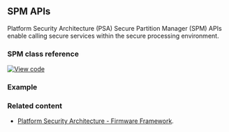 ## SPM APIs

Platform Security Architecture (PSA) Secure Partition Manager (SPM) APIs enable calling secure services within the secure processing environment.

### SPM class reference

[![View code](https://www.mbed.com/embed/?type=library)](https://os.mbed.com/docs/development/mbed-os-api-doxy/group___s_p_m.html)

### Example

### Related content

* [Platform Security Architecture - Firmware Framework](https://pages.arm.com/psa-resources-ff.html).
